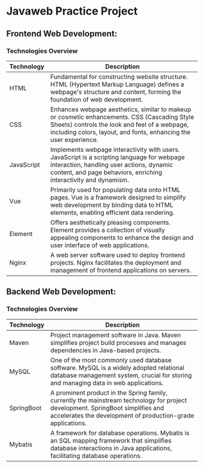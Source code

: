 # Javaweb Practice Project

## Frontend Web Development:

### Technologies Overview

| Technology | Description                                                  |
| ---------- | ------------------------------------------------------------ |
| HTML       | Fundamental for constructing website structure. HTML (Hypertext Markup Language) defines a webpage's structure and content, forming the foundation of web development. |
| CSS        | Enhances webpage aesthetics, similar to makeup or cosmetic enhancements. CSS (Cascading Style Sheets) controls the look and feel of a webpage, including colors, layout, and fonts, enhancing the user experience. |
| JavaScript | Implements webpage interactivity with users. JavaScript is a scripting language for webpage interaction, handling user actions, dynamic content, and page behaviors, enriching interactivity and dynamism. |
| Vue        | Primarily used for populating data onto HTML pages. Vue is a framework designed to simplify web development by binding data to HTML elements, enabling efficient data rendering. |
| Element    | Offers aesthetically pleasing components. Element provides a collection of visually appealing components to enhance the design and user interface of web applications. |
| Nginx      | A web server software used to deploy frontend projects. Nginx facilitates the deployment and management of frontend applications on servers. |

## Backend Web Development:

### Technologies Overview

| Technology | Description                                                  |
| ---------- | ------------------------------------------------------------ |
| Maven      | Project management software in Java. Maven simplifies project build processes and manages dependencies in Java-based projects. |
| MySQL      | One of the most commonly used database software. MySQL is a widely adopted relational database management system, crucial for storing and managing data in web applications. |
| SpringBoot | A prominent product in the Spring family, currently the mainstream technology for project development. SpringBoot simplifies and accelerates the development of production-grade applications. |
| Mybatis    | A framework for database operations. Mybatis is an SQL mapping framework that simplifies database interactions in Java applications, facilitating database operations. |

